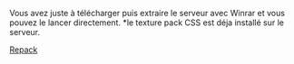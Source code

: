 Vous avez juste à télécharger puis extraire le serveur avec Winrar et vous pouvez le lancer directement.
*le texture pack CSS est déja installé sur le serveur.

<a href="https://drive.google.com/open?id=0Bytr1XkwoCJrWGM4M3V6WTVQbTg&authuser=0" title="Serveur" target="_blank">Repack</a> 
